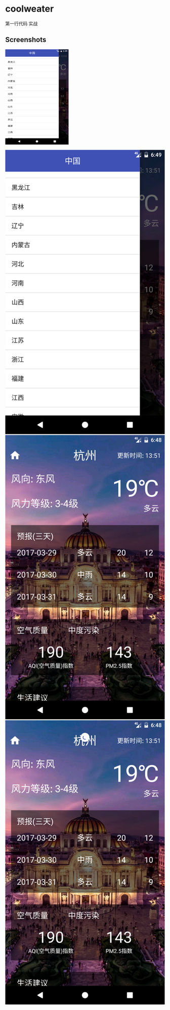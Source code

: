 # coolweater
第一行代码 实战
## Screenshots
<img src="https://github.com/Felon03/coolweater/blob/master/screenshots/choose_area.png" width = "200" height = "300" alt="choose_area"/>

![choose_area](https://github.com/Felon03/coolweater/blob/master/screenshots/choose_area.png)
![forecast](https://github.com/Felon03/coolweater/blob/master/screenshots/forecas%20.png)
![forecact_refresh](https://github.com/Felon03/coolweater/blob/master/screenshots/forecast_refresh.png)
